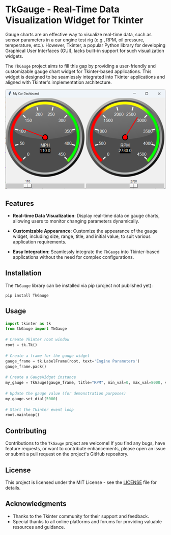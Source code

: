 # TkGauge - Real-Time Data Visualization Widget for Tkinter

Gauge charts are an effective way to visualize real-time data, such as sensor parameters in a car engine test rig (e.g., RPM, oil pressure, temperature, etc.). However, Tkinter, a popular Python library for developing Graphical User Interfaces (GUI), lacks built-in support for such visualization widgets. 

The `TkGauge` project aims to fill this gap by providing a user-friendly and customizable gauge chart widget for Tkinter-based applications. This widget is designed to be seamlessly integrated into Tkinter applications and aligned with Tkinter's implementation architecture.

![](Images/dashboard.png)

## Features

- **Real-time Data Visualization**: Display real-time data on gauge charts, allowing users to monitor changing parameters dynamically.
  
- **Customizable Appearance**: Customize the appearance of the gauge widget, including size, range, title, and initial value, to suit various application requirements.

- **Easy Integration**: Seamlessly integrate the `TkGauge` into Tkinter-based applications without the need for complex configurations.

## Installation

The `TkGauge` library can be installed via pip (project not published yet):

```
pip install TkGauge
```

## Usage

```python
import tkinter as tk
from tkGauge import TkGauge

# Create Tkinter root window
root = tk.Tk()

# Create a frame for the gauge widget
gauge_frame = tk.LabelFrame(root, text='Engine Parameters')
gauge_frame.pack()

# Create a GaugeWidget instance
my_gauge = TkGauge(gauge_frame, title="RPM", min_val=0, max_val=8000, value=3000, size=200)

# Update the gauge value (for demonstration purposes)
my_gauge.set_dial(5000)

# Start the Tkinter event loop
root.mainloop()
```

## Contributing

Contributions to the `TkGauge` project are welcome! If you find any bugs, have feature requests, or want to contribute enhancements, please open an issue or submit a pull request on the project's GitHub repository.

## License

This project is licensed under the MIT License - see the [LICENSE](LICENSE) file for details.

## Acknowledgments

- Thanks to the Tkinter community for their support and feedback.
- Special thanks to all online platforms and forums for providing valuable resources and guidance.
